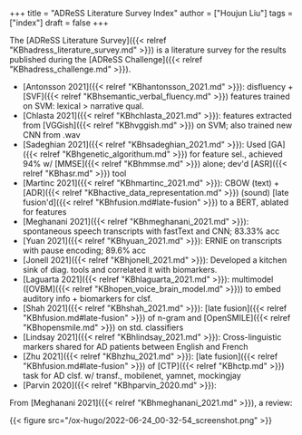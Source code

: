 +++
title = "ADReSS Literature Survey Index"
author = ["Houjun Liu"]
tags = ["index"]
draft = false
+++

The [ADReSS Literature Survey]({{< relref "KBhadress_literature_survey.md" >}}) is a literature survey for the results published during the [ADReSS Challenge]({{< relref "KBhadress_challenge.md" >}}).

-   [Antonsson 2021]({{< relref "KBhantonsson_2021.md" >}}): disfluency + [SVF]({{< relref "KBhsemantic_verbal_fluency.md" >}}) features trained on SVM: lexical &gt;  narrative qual.
-   [Chlasta 2021]({{< relref "KBhchlasta_2021.md" >}}): features extracted from [VGGish]({{< relref "KBhvggish.md" >}}) on SVM; also trained new CNN from .wav
-   [Sadeghian 2021]({{< relref "KBhsadeghian_2021.md" >}}): Used [GA]({{< relref "KBhgenetic_algorithum.md" >}}) for feature sel., achieved 94% w/ [MMSE]({{< relref "KBhmmse.md" >}}) alone; dev'd [ASR]({{< relref "KBhasr.md" >}}) tool
-   [Martinc 2021]({{< relref "KBhmartinc_2021.md" >}}): CBOW (text) + [ADR]({{< relref "KBhactive_data_representation.md" >}}) (sound) [late fusion'd]({{< relref "KBhfusion.md#late-fusion" >}}) to a BERT, ablated for features
-   [Meghanani 2021]({{< relref "KBhmeghanani_2021.md" >}}): spontaneous speech transcripts with fastText and CNN; 83.33% acc
-   [Yuan 2021]({{< relref "KBhyuan_2021.md" >}}): ERNIE on transcripts with pause encoding; 89.6% acc
-   [Jonell 2021]({{< relref "KBhjonell_2021.md" >}}): Developed a kitchen sink of diag. tools and correlated it with biomarkers.
-   [Laguarta 2021]({{< relref "KBhlaguarta_2021.md" >}}): multimodel ([OVBM]({{< relref "KBhopen_voice_brain_model.md" >}})) to embed auditory info + biomarkers for clsf.
-   [Shah 2021]({{< relref "KBhshah_2021.md" >}}): [late fusion]({{< relref "KBhfusion.md#late-fusion" >}}) of n-gram and [OpenSMILE]({{< relref "KBhopensmile.md" >}}) on std. classifiers
-   [Lindsay 2021]({{< relref "KBhlindsay_2021.md" >}}): Cross-linguistic markers shared for AD patients between English and French
-   [Zhu 2021]({{< relref "KBhzhu_2021.md" >}}): [late fusion]({{< relref "KBhfusion.md#late-fusion" >}}) of [CTP]({{< relref "KBhctp.md" >}}) task for AD clsf. w/ transf., mobilenet, yamnet, mockingjay
-   [Parvin 2020]({{< relref "KBhparvin_2020.md" >}}):

From [Meghanani 2021]({{< relref "KBhmeghanani_2021.md" >}}), a review:

{{< figure src="/ox-hugo/2022-06-24_00-32-54_screenshot.png" >}}